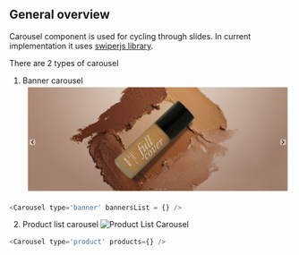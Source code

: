 ## General overview
Carousel component is used for cycling through slides.
In current implementation it uses [swiperjs library](https://swiperjs.com/react/).

There are 2 types of carousel
1) Banner carousel
![Carosel](carousel.png)

```js
<Carousel type='banner' bannersList = {} />
````

2) Product list carousel
![Product List Carousel](product-list-carousel.png)
```js
<Carousel type='product' products={} />
````

